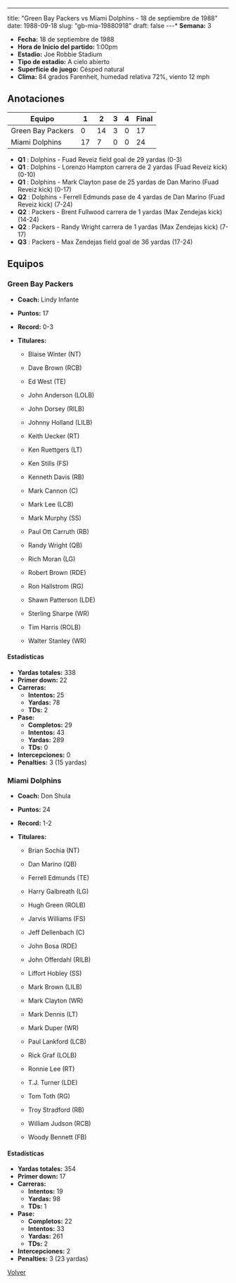 ---
title: "Green Bay Packers vs Miami Dolphins - 18 de septiembre de 1988"
date: 1988-09-18
slug: "gb-mia-19880918"
draft: false
---* **Semana:** 3
* **Fecha:** 18 de septiembre de 1988
* **Hora de Inicio del partido:** 1:00pm
* **Estadio:** Joe Robbie Stadium
* **Tipo de estadio:** A cielo abierto
* **Superficie de juego:** Césped natural
* **Clima:** 84 grados Farenheit, humedad relativa 72%, viento 12 mph




## Anotaciones
| Equipo | 1 | 2 | 3 | 4 | Final |
|--------|---|---|---|---|-------|
| Green Bay Packers  | 0 | 14 | 3 | 0  | 17 |
| Miami Dolphins  | 17 | 7 | 0 | 0  | 24 |
* **Q1** : Dolphins - Fuad Reveiz field goal de 29 yardas (0-3)
* **Q1** : Dolphins - Lorenzo Hampton carrera de 2 yardas (Fuad Reveiz kick) (0-10)
* **Q1** : Dolphins - Mark Clayton pase de 25 yardas de Dan Marino (Fuad Reveiz kick) (0-17)
* **Q2** : Dolphins - Ferrell Edmunds pase de 4 yardas de Dan Marino (Fuad Reveiz kick) (7-24)
* **Q2** : Packers - Brent Fullwood carrera de 1 yardas (Max Zendejas kick) (14-24)
* **Q2** : Packers - Randy Wright carrera de 1 yardas (Max Zendejas kick) (7-17)
* **Q3** : Packers - Max Zendejas field goal de 36 yardas (17-24)


## Equipos


### Green Bay Packers
* **Coach:** Lindy Infante
* **Puntos:** 17
* **Record:** 0-3
* **Titulares:** 

  * Blaise Winter (NT) 

  * Dave Brown (RCB) 

  * Ed West (TE) 

  * John Anderson (LOLB) 

  * John Dorsey (RILB) 

  * Johnny Holland (LILB) 

  * Keith Uecker (RT) 

  * Ken Ruettgers (LT) 

  * Ken Stills (FS) 

  * Kenneth Davis (RB) 

  * Mark Cannon (C) 

  * Mark Lee (LCB) 

  * Mark Murphy (SS) 

  * Paul Ott Carruth (RB) 

  * Randy Wright (QB) 

  * Rich Moran (LG) 

  * Robert Brown (RDE) 

  * Ron Hallstrom (RG) 

  * Shawn Patterson (LDE) 

  * Sterling Sharpe (WR) 

  * Tim Harris (ROLB) 

  * Walter Stanley (WR) 

#### Estadísticas
* **Yardas totales:** 338
* **Primer down:** 22
* **Carreras:**
  * **Intentos:** 25
  * **Yardas:** 78
  * **TDs:** 2
* **Pase:**
  * **Completos:** 29
  * **Intentos:** 43
  * **Yardas:** 289
  * **TDs:** 0
* **Intercepciones:** 0
* **Penalties:** 3 (15 yardas)

### Miami Dolphins
* **Coach:** Don Shula
* **Puntos:** 24
* **Record:** 1-2
* **Titulares:** 

  * Brian Sochia (NT) 

  * Dan Marino (QB) 

  * Ferrell Edmunds (TE) 

  * Harry Galbreath (LG) 

  * Hugh Green (ROLB) 

  * Jarvis Williams (FS) 

  * Jeff Dellenbach (C) 

  * John Bosa (RDE) 

  * John Offerdahl (RILB) 

  * Liffort Hobley (SS) 

  * Mark Brown (LILB) 

  * Mark Clayton (WR) 

  * Mark Dennis (LT) 

  * Mark Duper (WR) 

  * Paul Lankford (LCB) 

  * Rick Graf (LOLB) 

  * Ronnie Lee (RT) 

  * T.J. Turner (LDE) 

  * Tom Toth (RG) 

  * Troy Stradford (RB) 

  * William Judson (RCB) 

  * Woody Bennett (FB) 

#### Estadísticas
* **Yardas totales:** 354
* **Primer down:** 17
* **Carreras:**
  * **Intentos:** 19
  * **Yardas:** 98
  * **TDs:** 1
* **Pase:**
  * **Completos:** 22
  * **Intentos:** 33
  * **Yardas:** 261
  * **TDs:** 2
* **Intercepciones:** 2
* **Penalties:** 3 (23 yardas)


[Volver](/historia/1988)
